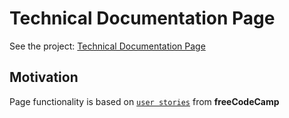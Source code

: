 # Technical Documentation Page

See the project: [Technical Documentation Page](https://prince-gizard.github.io/Technical-Documentation-Page/)

## Motivation
Page functionality is based on [`user stories`](https://www.freecodecamp.org/learn/responsive-web-design/responsive-web-design-projects/build-a-technical-documentation-page) from **freeCodeCamp**
